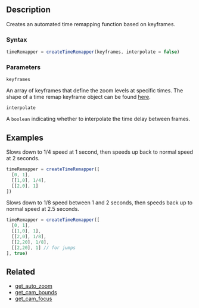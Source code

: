 ## Description

Creates an automated time remapping function based on keyframes.

### Syntax

```js
timeRemapper = createTimeRemapper(keyframes, interpolate = false)
```

### Parameters

`keyframes`

An array of keyframes that define the zoom levels at specific times. The shape of a time remap keyframe object can be found [here](../External/templates.js).

`interpolate`

A `boolean` indicating whether to interpolate the time delay between frames.

## Examples

Slows down to 1/4 speed at 1 second, then speeds up back to normal speed at 2 seconds.

```js
timeRemapper = createTimeRemapper([
  [0, 1],
  [[1,0], 1/4],
  [[2,0], 1]
])
```

Slows down to 1/8 speed between 1 and 2 seconds, then speeds back up to normal speed at 2.5 seconds.

```js
timeRemapper = createTimeRemapper([
  [0, 1],
  [[1,0], 1],
  [[2,0], 1/8],
  [[2,20], 1/8],
  [[2,20], 1] // for jumps
], true)
```

## Related

- [get_auto_zoom](./get_auto_zoom.md)
- [get_cam_bounds](./get_cam_bounds.md)
- [get_cam_focus](./get_cam_focus.md)
